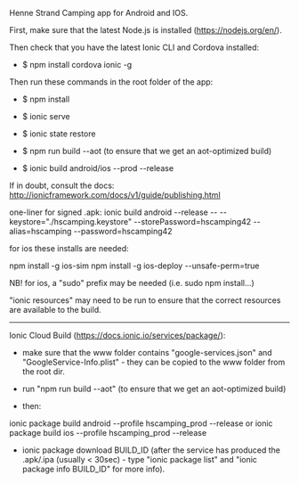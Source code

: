 Henne Strand Camping app for Android and IOS.

First, make sure that the latest Node.js is installed (https://nodejs.org/en/).

Then check that you have the latest Ionic CLI and Cordova installed:

- $ npm install cordova ionic -g

Then run these commands in the root folder of the app:

- $ npm install
- $ ionic serve
- $ ionic state restore

- $ npm run build --aot (to ensure that we get an aot-optimized build)
- $ ionic build android/ios --prod --release

If in doubt, consult the docs: http://ionicframework.com/docs/v1/guide/publishing.html

one-liner for signed .apk:
ionic build android --release -- --keystore="./hscamping.keystore" --storePassword=hscamping42 --alias=hscamping --password=hscamping42

for ios these installs are needed:

npm install -g ios-sim
npm install -g ios-deploy --unsafe-perm=true

NB! for ios, a "sudo" prefix may be needed (i.e. sudo npm install...)

"ionic resources" may need to be run to ensure that the correct resources are available to the build.

----

Ionic Cloud Build (https://docs.ionic.io/services/package/):

- make sure that the www folder contains "google-services.json" and "GoogleService-Info.plist" - they can be copied to the www folder from the root dir.

- run "npm run build --aot" (to ensure that we get an aot-optimized build)

- then:

ionic package build android --profile hscamping_prod --release
or
ionic package build ios --profile hscamping_prod --release

- ionic package download BUILD_ID (after the service has produced the .apk/.ipa (usually < 30sec) - type "ionic package list" and
"ionic package info BUILD_ID" for more info).